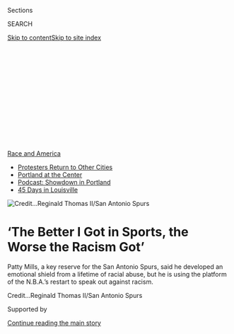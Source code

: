 <div id="app">

<div>

<div>

<div>

<div class="NYTAppHideMasthead css-ikk3s8 e1suatyy0">

<div class="section css-133zg39 e1suatyy2">

<div class="css-eph4ug er09x8g0">

<div class="css-6n7j50">

</div>

<span class="css-1dv1kvn">Sections</span>

<div class="css-10488qs">

<span class="css-1dv1kvn">SEARCH</span>

</div>

[Skip to content](#site-content)[Skip to site
index](#site-index)

</div>

<div class="css-10698na e1huz5gh0">

</div>

</div>

</div>

</div>

<div data-aria-hidden="false">

<div id="site-content" data-role="main">

<div>

<div class="css-1aor85t" style="opacity:0.000000001;z-index:-1;visibility:hidden">

<div class="css-1hqnpie">

<div class="css-epjblv">

<span class="css-17xtcya">[Pro
Basketball](/section/sports/basketball)</span><span class="css-x15j1o">|</span><span class="css-fwqvlz">‘The
Better I Got in Sports, the Worse the Racism
Got’</span>

</div>

<div class="css-k008qs">

<div class="css-1iwv8en">

<span class="css-18z7m18"></span>

<div>

</div>

</div>

<span class="css-1n6z4y">https://nyti.ms/33f1NcE</span>

<div class="css-1705lsu">

<div class="css-4xjgmj">

<div class="css-4skfbu" data-role="toolbar" data-aria-label="Social Media Share buttons, Save button, and Comments Panel with current comment count" data-testid="share-tools">

  - 
  - 
  - 
  - 
    
    <div class="css-6n7j50">
    
    </div>

  - 

</div>

</div>

</div>

</div>

</div>

</div>

<div id="NYT_TOP_BANNER_REGION" class="css-11qgg8s">

<div>

<div id="styln-prism-menu-1590763508878" class="section interactive-content interactive-size-medium css-1du2ztb">

<div class="css-17ih8de interactive-body">

<div id="scroll-container" class="css-1gj85ro">

[<span class="styln-title-wrap"><span class="css-1pje3qr">Race
and</span><span class="css-1pje3qr">
America</span></span>](https://www.nytimes.com/news-event/george-floyd-protests-minneapolis-new-york-los-angeles?action=click&pgtype=Article&state=default&region=TOP_BANNER&context=storylines_menu)

  - [Protesters Return to Other
    Cities](https://www.nytimes.com/2020/07/26/us/protests-portland-seattle-trump.html?action=click&pgtype=Article&state=default&region=TOP_BANNER&context=storylines_menu)
  - [Portland at the
    Center](https://www.nytimes.com/2020/07/24/us/portland-oregon-protests-white-race.html?action=click&pgtype=Article&state=default&region=TOP_BANNER&context=storylines_menu)
  - [Podcast: Showdown in
    Portland](https://www.nytimes.com/2020/07/23/podcasts/the-daily/portland-protests.html?action=click&pgtype=Article&state=default&region=TOP_BANNER&context=storylines_menu)
  - [45 Days in
    Louisville](https://www.nytimes.com/interactive/2020/07/16/us/black-lives-matter-protests-louisville-breonna-taylor.html?action=click&pgtype=Article&state=default&region=TOP_BANNER&context=storylines_menu)

</div>

</div>

</div>

</div>

</div>

<div id="fullBleedHeaderContent">

<div class="css-9fsmc8">

![<span class="css-cnj6d5 e1z0qqy90" itemprop="copyrightHolder"><span class="css-1ly73wi e1tej78p0">Credit...</span><span><span>Reginald
Thomas II/San Antonio
Spurs</span></span></span>](https://static01.nyt.com/images/2020/08/02/sports/00nba-pattymills-1/merlin_174856419_0f49b851-2eee-49b0-a7c0-ea3c416a8179-articleLarge.jpg?quality=75&auto=webp&disable=upscale)

</div>

<div class="css-1pumfk">

<div class="css-ls6wgr ehdk2mb0">

# ‘The Better I Got in Sports, the Worse the Racism Got’

</div>

Patty Mills, a key reserve for the San Antonio Spurs, said he developed
an emotional shield from a lifetime of racial abuse, but he is using the
platform of the N.B.A.’s restart to speak out against
racism.

</div>

<div class="css-nwzfg5 e1gnum310">

<span class="css-1f9pvn2 basketball"></span><span class="css-cnj6d5 e1z0qqy90" itemprop="copyrightHolder"><span class="css-1ly73wi e1tej78p0">Credit...</span><span><span>Reginald
Thomas II/San Antonio Spurs</span></span></span>

</div>

<div id="sponsor-wrapper" class="css-1hyfx7x">

<div id="sponsor-slug" class="css-19vbshk">

Supported by

</div>

[Continue reading the main
story](#after-sponsor)

<div id="sponsor" class="ad sponsor-wrapper" style="text-align:center;height:100%;display:block">

</div>

<div id="after-sponsor">

</div>

</div>

<div class="css-1wx1auc e1gnum311">

<div class="css-18e8msd">

<div class="css-vp77d3 epjyd6m0">

<div class="css-hus3qt ey68jwv0" data-aria-hidden="true">

[![Marc
Stein](https://static01.nyt.com/images/2018/06/14/multimedia/author-marc-stein/author-marc-stein-thumbLarge.png
"Marc Stein")](https://www.nytimes.com/by/marc-stein)

</div>

<div class="css-1baulvz">

By [<span class="css-1baulvz last-byline" itemprop="name">Marc
Stein</span>](https://www.nytimes.com/by/marc-stein)

</div>

</div>

  - 
    
    <div class="css-ld3wwf e16638kd2">
    
    July 31,
    2020
    
    </div>

  - 
    
    <div class="css-4xjgmj">
    
    <div class="css-d8bdto" data-role="toolbar" data-aria-label="Social Media Share buttons, Save button, and Comments Panel with current comment count" data-testid="share-tools">
    
      - 
      - 
      - 
      - 
        
        <div class="css-6n7j50">
        
        </div>
    
      - 
    
    </div>
    
    </div>

</div>

</div>

</div>

<div class="section meteredContent css-1r7ky0e" name="articleBody" itemprop="articleBody">

<div class="css-1fanzo5 StoryBodyCompanionColumn">

<div class="css-53u6y8">

LAKE BUENA VISTA, Fla. — There were a few must-pack accessories for
Patty Mills of the San Antonio Spurs for his stay at Walt Disney World.
Mills brought a stack of books on Black history in the United States and
his native Australia. He made sure to carefully transport his favorite
flat-brimmed hat, which bears two flags representing Australia’s
Indigenous populations.

Mills also arrived for the restart of the N.B.A. season with what he
referred to as “my shield” — his internal defense mechanism to ward off
hurtful words and actions. The shield, he said, is a byproduct of a
lifetime of racial abuse that began on his first day of kindergarten,
soon after Mills’s parents had moved to the Australian capital of
Canberra to take jobs with the federal government.

“I’m the only Black kid in the room,” Mills said of that first day. “It
didn’t take long before the biggest kid in the room walked up to me and
threw a straight uppercut to the guts, completely knocking the wind out
of me and leaving me in all sorts of tears.”

“I saw this boy coming from the left, and he came from a fair distance,”
said his mother, Yvonne Mills, who was against a wall nearby, observing
alongside other parents. “I can still feel the punch in my stomach,
too.”

</div>

</div>

<div class="css-1fanzo5 StoryBodyCompanionColumn">

<div class="css-53u6y8">

More than 25 years later, with a slew of similar stories to tell from
throughout his life, Mills trusts his shield as much as his jump shot.
That is no small thing given Mills’s ability to produce instant offense
off the bench, which has enabled him, as a 6-foot, 180-pound guard, to
last for nine seasons as a trusty change-of-pace option for the Spurs
and become one of the most feared scorers in international basketball.

</div>

</div>

<div class="css-79elbk" data-testid="photoviewer-wrapper">

<div class="css-z3e15g" data-testid="photoviewer-wrapper-hidden">

</div>

<div class="css-1a48zt4 ehw59r15" data-testid="photoviewer-children">

![<span class="css-16f3y1r e13ogyst0" data-aria-hidden="true">“Given the
unfortunate events that have happened in this country, we have the ears
of people,” Mills
said.</span><span class="css-cnj6d5 e1z0qqy90" itemprop="copyrightHolder"><span class="css-1ly73wi e1tej78p0">Credit...</span><span>Matthew
Adekponya</span></span>](https://static01.nyt.com/images/2020/07/30/sports/00nba-pattymills-7-a/merlin_175123713_3f8087fd-a0fb-4b97-b496-ef394ec4513d-articleLarge.jpg?quality=75&auto=webp&disable=upscale)

</div>

</div>

<div class="css-1fanzo5 StoryBodyCompanionColumn">

<div class="css-53u6y8">

“A lot of things that are said just bounce off me because of the shield
I’ve created,” Mills said. “I just need to work out the appropriate
times to lower it, or when to take it off completely.”

This moment is one of those times. Mills, 31, has joined the global push
to focus on social matters as much as his basketball job in Florida will
allow — even if that means revealing painful tales from the past. He has
been finding his voice as an activist in recent years and pledged to
join the many N.B.A. players who are determined to use the platform of
the league’s rebooted season to fight against racism and police
brutality.

“It’s the same battle on two continents,” Mills said, referring to his
home nation several time zones away.

</div>

</div>

<div class="css-1fanzo5 StoryBodyCompanionColumn">

<div class="css-53u6y8">

The Spurs may play as few as eight games at Disney World because they
are a long shot to make the playoffs, which they have not missed since
1997. Yet Mills has ensured that his time here will resonate no matter
how short. He is donating his remaining salary of about $1 million to
Black Lives Matter Australia, Black Deaths in Custody and a new campaign
— We Got You — he helped launch to show support for athletes as they
fight racism in Australian sport.

After participating in the first game of the N.B.A. restart on Thursday
night, Utah’s Donovan Mitchell mentioned Mills and Jrue Holiday of the
New Orleans Pelicans as emerging leaders of the N.B.A.’s social justice
movement. He lauded both for agreeing to donate the remainder of their
salaries to Black causes and said players who are speaking out are “not
really asking for permission.”

“Given the unfortunate events that have happened in this country, we
have the ears of people,” Mills said, referring to the deaths of George
Floyd and Breonna Taylor, who were killed by the police. “For the first
time in my career, I’ve had teammates, old teammates, coaches, old
coaches, even old friends — the almost universal question they ask is:
‘What can I do to help?’ Just by so many people saying that, I feel
like there is a tide change.”

He formed We Got You with both Black and white athletes in part because
campaigning against racism, Mills said, is much tougher for Black
athletes in Australia. Adam Goodes, a former Australian Rules football
star, was an anti-racism advocate who in 2015 began to be relentlessly
booed by opposing fans. The backlash ultimately prompted Goodes, at 35,
to retire suddenly, one year after he had won the country’s Australian
of the Year award for national good
citizenship.

</div>

</div>

<div class="css-79elbk" data-testid="photoviewer-wrapper">

<div class="css-z3e15g" data-testid="photoviewer-wrapper-hidden">

</div>

<div class="css-1a48zt4 ehw59r15" data-testid="photoviewer-children">

<div class="css-1xdhyk6 erfvjey0">

<span class="css-1ly73wi e1tej78p0">Image</span>

<div class="css-zjzyr8">

<div data-testid="lazyimage-container" style="height:257.77777777777777px">

</div>

</div>

</div>

<span class="css-16f3y1r e13ogyst0" data-aria-hidden="true">Mills said
he wants to give aspiring Indigenous basketball players in Australia
someone to
emulate.</span><span class="css-cnj6d5 e1z0qqy90" itemprop="copyrightHolder"><span class="css-1ly73wi e1tej78p0">Credit...</span><span>Matthew
Adekponya</span></span>

</div>

</div>

<div class="css-1fanzo5 StoryBodyCompanionColumn">

<div class="css-53u6y8">

Of course, as Mills has also learned, speaking out invariably leads to
the sort of storytelling that requires “putting yourself in a vulnerable
position because you have to relive traumatic experiences.” Shield down.

Mills’s mother is Aboriginal, and his father is from the Torres Strait
Islands. The two flags on the hat Patty Mills brought with him to
Florida represent his two identities.

</div>

</div>

<div class="css-1fanzo5 StoryBodyCompanionColumn">

<div class="css-53u6y8">

In a one-hour conversation after a recent practice, Mills shared some of
the names he was called during his childhood, including “darkie,”
“blackie,” “petrol sniffer,” “monkey,” “chimp,” “abo” (a derogatory
term short for Aboriginal) and other disparaging terms that he was
called “regularly at school or on the sporting fields.”

“The better I got in sports,” Mills said, “the worse the racism got.”

The Mills family moved to Canberra because his parents got jobs working
in Aboriginal affairs for the government. “It was a bit like going to
Washington,” said Benny Mills, Patty’s father.

Yet leaving their home on Thursday Island in Torres Strait — where,
Patty said, everyone “looked like me and spoke like me” — landed him in
that kindergarten classroom where he was first punched.

“It was the very beginning of how I was going to be treated for the rest
of my time at school, not only by students but, more appallingly, by
teachers and principals,” Mills said.

Within a few years, when Mills was 9, his parents began explaining the
traumatic past of his mother, Yvonne Mills. One of five siblings born to
a white man and an Aboriginal woman, Yvonne and the other four children
were taken from their mother, Gladys Haynes, in 1949 after their parents
had separated. Yvonne, the youngest, was 2 years old. The children were
moved to group homes as wards of the state and sent to separate foster
families in a government-sponsored social engineering program designed,
in effect, to assimilate Aboriginal children into white society.

Throughout their childhoods, Yvonne and her siblings were told that
their mother did not want them. The falsehoods were exposed by a
government inquiry in the mid-1990s, which confirmed decades of human
rights violations that made Yvonne part of what became known as
Australia’s “Stolen Generations” — although she said she did not receive
a written acknowledgment of such status from the South Australian
government until 2018. Yvonne had virtually no contact with her mother
between the ages of 2 and 17; Haynes died in
1979.

</div>

</div>

<div class="css-79elbk" data-testid="photoviewer-wrapper">

<div class="css-z3e15g" data-testid="photoviewer-wrapper-hidden">

</div>

<div class="css-1a48zt4 ehw59r15" data-testid="photoviewer-children">

<div class="css-1xdhyk6 erfvjey0">

<span class="css-1ly73wi e1tej78p0">Image</span>

<div class="css-zjzyr8">

<div data-testid="lazyimage-container" style="height:290.64444444444445px">

</div>

</div>

</div>

<span class="css-16f3y1r e13ogyst0" data-aria-hidden="true">In his
youth, Mills’s instinct was to “let my game do the talking.” In
adulthood, he is trying, like his parents did, to more forcefully
influence
change.</span><span class="css-cnj6d5 e1z0qqy90" itemprop="copyrightHolder"><span class="css-1ly73wi e1tej78p0">Credit...</span><span>Thomas
Peter/Reuters</span></span>

</div>

</div>

<div class="css-1fanzo5 StoryBodyCompanionColumn">

<div class="css-53u6y8">

Patty Mills said he can still picture the car ride during which this was
first discussed. Patty was sitting behind his mother in the left-side
passenger seat of his parents’ white Toyota Corolla and got out of the
car when they arrived at their home, before Yvonne could even open the
door.

</div>

</div>

<div class="css-1fanzo5 StoryBodyCompanionColumn">

<div class="css-53u6y8">

“I remember looking down at my arms and the back of my calves as she’s
getting out of the car,” Mills said. “I look up to her and I say, ‘So
does this mean they will come and take me away, too?’

“I remember her answer very vividly,” he said, recalling his mother’s
words: “ ‘Your dad is going to stand on that big rock in the driveway
with a big stick. And no one is going to come anywhere near you.’ ”

Learning about his mother’s torment, Mills said, was “a turning point.”
His athletic talent was already blossoming in the basketball and social
club his parents founded in Canberra for Indigenous Australians called
Shadows, but Mills said that was when he began to realize “why I”m being
treated differently at school.”

In his youth, Mills’s instinct was to “let my game do the talking.” In
adulthood, he is trying, like his parents did, to more forcefully
influence change. Just staying visible, Mills said, is a big part of it
— to give aspiring Indigenous basketball players in Australia someone
to emulate. Mills was only the third Black Australian to represent the
country in basketball at the Olympics, joining Michael Ah Matt (1964)
and Mills’s uncle Danny Morseu (1980 and 1984).

“My Uncle Danny played 30 years before I did,” Mills said. “I don’t want
another 30 years to go by before another Indigenous Australian plays for
Australia.”

He has thrust himself into anti-racism causes across sports in Australia
with the support of Spurs Coach Gregg Popovich, whose bond with Mills
was cemented on the eve of the 2014 N.B.A. finals. Popovich stunned
Mills when he began a crucial practice by [introducing the story of
Eddie
Mabo](https://www.si.com/nba/2015/03/24/patty-mills-australia-san-antonio-spurs-bala-gregg-popovich)
to the team. Mabo, who was Mills’s great-uncle, is revered by Indigenous
Australians to such a degree that his landmark campaign for their land
ownership rights has long prompted calls for a national holiday in his
name.

</div>

</div>

<div class="css-79elbk" data-testid="photoviewer-wrapper">

<div class="css-z3e15g" data-testid="photoviewer-wrapper-hidden">

</div>

<div class="css-1a48zt4 ehw59r15" data-testid="photoviewer-children">

<div class="css-1xdhyk6 erfvjey0">

<span class="css-1ly73wi e1tej78p0">Image</span>

<div class="css-zjzyr8">

<div data-testid="lazyimage-container" style="height:257.77777777777777px">

</div>

</div>

</div>

<span class="css-16f3y1r e13ogyst0" data-aria-hidden="true">San Antonio
Spurs Coach Gregg Popovich described Mills as “a great citizen of the
world.”</span><span class="css-cnj6d5 e1z0qqy90" itemprop="copyrightHolder"><span class="css-1ly73wi e1tej78p0">Credit...</span><span>David
Zalubowski/Associated Press</span></span>

</div>

</div>

<div class="css-1fanzo5 StoryBodyCompanionColumn">

<div class="css-53u6y8">

“It’s been very satisfying to watch Patty grow into someone who is much
more interested in our world than basketball,” Popovich said. “He has
grown into a great citizen of the world. And Patty’s story is pretty
important and very timely, because normally all we think about is the
race problem here. It’s in many places.”

Mills said he feels fortunate to play for a franchise and a coach — and
in a league — that encourages him to “speak out on these things.” The
Spurs, he said, urge him “to continue to show who I am as a Black
Australian.”

</div>

</div>

</div>

<div>

</div>

<div>

</div>

<div>

</div>

<div>

<div id="bottom-wrapper" class="css-1ede5it">

<div id="bottom-slug" class="css-l9onyx">

Advertisement

</div>

[Continue reading the main
story](#after-bottom)

<div id="bottom" class="ad bottom-wrapper" style="text-align:center;height:100%;display:block;min-height:90px">

</div>

<div id="after-bottom">

</div>

</div>

</div>

</div>

</div>

## Site Index

<div>

</div>

## Site Information Navigation

  - [© <span>2020</span> <span>The New York Times
    Company</span>](https://help.nytimes.com/hc/en-us/articles/115014792127-Copyright-notice)

<!-- end list -->

  - [NYTCo](https://www.nytco.com/)
  - [Contact
    Us](https://help.nytimes.com/hc/en-us/articles/115015385887-Contact-Us)
  - [Work with us](https://www.nytco.com/careers/)
  - [Advertise](https://nytmediakit.com/)
  - [T Brand Studio](http://www.tbrandstudio.com/)
  - [Your Ad
    Choices](https://www.nytimes.com/privacy/cookie-policy#how-do-i-manage-trackers)
  - [Privacy](https://www.nytimes.com/privacy)
  - [Terms of
    Service](https://help.nytimes.com/hc/en-us/articles/115014893428-Terms-of-service)
  - [Terms of
    Sale](https://help.nytimes.com/hc/en-us/articles/115014893968-Terms-of-sale)
  - [Site
    Map](https://spiderbites.nytimes.com)
  - [Help](https://help.nytimes.com/hc/en-us)
  - [Subscriptions](https://www.nytimes.com/subscription?campaignId=37WXW)

</div>

</div>

</div>

</div>
